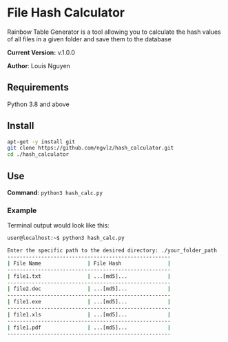 # File Hash Calculator

Rainbow Table Generator is a tool allowing you to calculate the hash values of all files in a given folder and save them to the database

**Current Version:** v.1.0.0

**Author**: Louis Nguyen

## Requirements

Python 3.8 and above

## Install

```bash
apt-get -y install git
git clone https://github.com/ngvlz/hash_calculator.git
cd ./hash_calculator
```

## Use

**Command**: `python3 hash_calc.py`

### Example

Terminal output would look like this:

```bash
user@localhost:~$ python3 hash_calc.py

Enter the specific path to the desired directory: ./your_folder_path
-----------------------------------------------------
| File Name               | File Hash               |
-----------------------------------------------------
| file1.txt               | ...[md5]...             |
-----------------------------------------------------
| file2.doc               | ...[md5]...             |
-----------------------------------------------------
| file1.exe               | ...[md5]...             |
-----------------------------------------------------
| file1.xls               | ...[md5]...             |
-----------------------------------------------------
| file1.pdf               | ...[md5]...             |
-----------------------------------------------------
```
